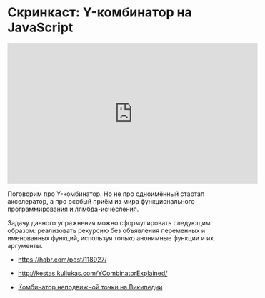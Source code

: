 # Скринкаст: Y-комбинатор на JavaScript


<iframe width="560" height="315" src="https://www.youtube.com/embed/clYMNxScsFQ" frameborder="0" allow="accelerometer; autoplay; encrypted-media; gyroscope; picture-in-picture" allowfullscreen></iframe>



Поговорим про Y-комбинатор. Но не про одноимённый стартап акселератор, а про особый приём из мира функционального программирования и лямбда-исчесления.



Задачу данного упражнения можно сформулировать следующим образом: реализовать рекурсию без объявления переменных и именованных функций, используя только анонимные функции и их аргументы.



- https://habr.com/post/118927/

- http://kestas.kuliukas.com/YCombinatorExplained/

- [Комбинатор неподвижной точки на Википедии](https://ru.wikipedia.org/wiki/%D0%9A%D0%BE%D0%BC%D0%B1%D0%B8%D0%BD%D0%B0%D1%82%D0%BE%D1%80_%D0%BD%D0%B5%D0%BF%D0%BE%D0%B4%D0%B2%D0%B8%D0%B6%D0%BD%D0%BE%D0%B9_%D1%82%D0%BE%D1%87%D0%BA%D0%B8)
